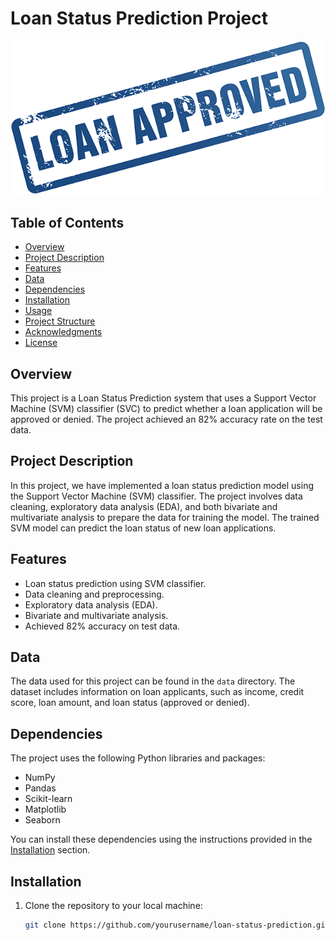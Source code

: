 # Loan Status Prediction Project

![Project Image](Loan_status_prediction.gif)

## Table of Contents

- [Overview](#overview)
- [Project Description](#project-description)
- [Features](#features)
- [Data](#data)
- [Dependencies](#dependencies)
- [Installation](#installation)
- [Usage](#usage)
- [Project Structure](#project-structure)
- [Acknowledgments](#acknowledgments)
- [License](#license)

## Overview

This project is a Loan Status Prediction system that uses a Support Vector Machine (SVM) classifier (SVC) to predict whether a loan application will be approved or denied. The project achieved an 82% accuracy rate on the test data.

## Project Description

In this project, we have implemented a loan status prediction model using the Support Vector Machine (SVM) classifier. The project involves data cleaning, exploratory data analysis (EDA), and both bivariate and multivariate analysis to prepare the data for training the model. The trained SVM model can predict the loan status of new loan applications.

## Features

- Loan status prediction using SVM classifier.
- Data cleaning and preprocessing.
- Exploratory data analysis (EDA).
- Bivariate and multivariate analysis.
- Achieved 82% accuracy on test data.

## Data

The data used for this project can be found in the `data` directory. The dataset includes information on loan applicants, such as income, credit score, loan amount, and loan status (approved or denied).

## Dependencies

The project uses the following Python libraries and packages:

- NumPy
- Pandas
- Scikit-learn
- Matplotlib
- Seaborn

You can install these dependencies using the instructions provided in the [Installation](#installation) section.

## Installation

1. Clone the repository to your local machine:

   ```bash
   git clone https://github.com/yourusername/loan-status-prediction.git
